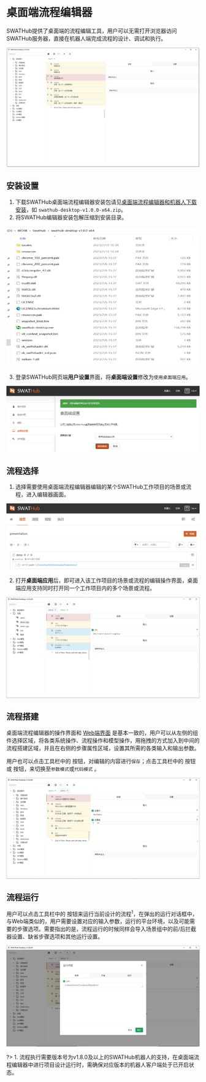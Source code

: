 桌面端流程编辑器
===

SWATHub提供了桌面端的流程编辑工具，用户可以无需打开浏览器访问SWATHub服务器，直接在机器人端完成流程的设计、调试和执行。

![图1  Local Builder 1](../assets/img/manual-local-builder-01.png)

安装设置
---

1. 下载SWATHub桌面端流程编辑器安装包请见[桌面端流程编辑器和机器人下载安装](http://localhost:3000/#/cn/manual/design_user?id=%e6%a1%8c%e9%9d%a2%e7%ab%af%e8%ae%be%e8%ae%a1%e5%99%a8%e5%92%8c%e6%9c%ba%e5%99%a8%e4%ba%ba%e4%b8%8b%e8%bd%bd%e5%ae%89%e8%a3%85)，如 `swathub-desktop-v1.0.0-x64.zip`。
2. 将SWATHub编辑器安装包解压缩到安装目录。

![图2  Local Builder 2](../assets/img/manual-Local-builder-02.png)

3. 登录SWATHub网页端**用户设置**界面，将**桌面端设置**修改为`使用桌面端应用`。

![图3  Local Builder 3](../assets/img/manual-Local-builder-03.png)



流程选择
---

1. 选择需要使用桌面端流程编辑器编辑的某个SWATHub工作项目的场景或流程，进入编辑器画面。

![图4  Local Builder 4](../assets/img/manual-Local-builder-04.gif)

2. 打开**桌面端应用**后，即可进入该工作项目的场景或流程的编辑操作界面，桌面端应用支持同时打开同一个工作项目内的多个场景或流程。

![图5  Local Builder 6](../assets/img/manual-Local-builder-06.png)

流程搭建
---

桌面端流程编辑器的操作界面和 [Web端界面](design_scenario) 是基本一致的，用户可以从左侧的组件选择区域，将各类系统操作、流程操作和模型操作，用拖拽的方式加入到中间的流程搭建区域，并且在右侧的步骤属性区域，设置其所需的各类输入和输出参数。

用户也可以点击工具栏中的 <i class = "fa fa-save"></i> 按钮，对编辑的内容进行`保存`；点击工具栏中的 <i class = "fa fa-list"></i> 按钮或 <i class = "fa fa-code"></i> 按钮，来切换至`参数模式`或`代码模式` 。

![图7  Local Builder 7](../assets/img/manual-local-builder-07.png)


流程运行
---

用户可以点击工具栏中的 <i class = "fa fa-play"></i> 按钮来运行当前设计的流程<sup>1</sup>，在弹出的运行对话框中，与Web端类似的，用户需要设置对应的输入参数，运行的平台环境，以及可能需要的步骤选项。需要指出的是，流程运行的时候同样会导入场景组中的前/后拦截器设置、缺省步骤选项和其他运行设置。

![图8  Local Builder 8](../assets/img/manual-local-builder-08.png)

?> 1. 流程执行需要版本号为v1.8.0及以上的SWATHub机器人的支持，在桌面端流程编辑器中进行项目设计运行时，需确保对应版本的机器人客户端处于已开启状态。

